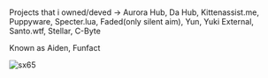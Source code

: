<h1 align="center"></h1>
<h3 align="center"></h3>

Projects that i owned/deved -> Aurora Hub, Da Hub, Kittenassist.me, Puppyware, Specter.lua, Faded(only silent aim), Yun, Yuki External, Santo.wtf, Stellar, C-Byte 

Known as Aiden, Funfact

<p align="left"> <img src="https://komarev.com/ghpvc/?username=sx65&label=Profile%20views&color=0e75b6&style=flat" alt="sx65" /> </p>
